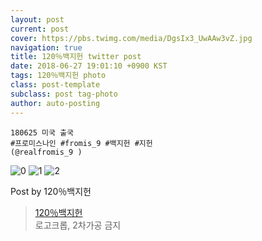 ```yaml
---
layout: post
current: post
cover: https://pbs.twimg.com/media/DgsIx3_UwAAw3vZ.jpg
navigation: true
title: 120％백지헌 twitter post
date: 2018-06-27 19:01:10 +0900 KST
tags: 120％백지헌 photo
class: post-template
subclass: post tag-photo
author: auto-posting
---
```


```  
180625 미국 출국   
#프로미스나인 #fromis_9 #백지헌 #지헌  
(@realfromis_9 )  

```

![0](https://pbs.twimg.com/media/DgsICj_UwAABAzA.jpg)
![1](https://pbs.twimg.com/media/DgsImQEV4AEFmnS.jpg)
![2](https://pbs.twimg.com/media/DgsIx3_UwAAw3vZ.jpg)


Post by 120％백지헌

> [120％백지헌](https://twitter.com/JIHEON_120)  
  로고크롭, 2차가공 금지